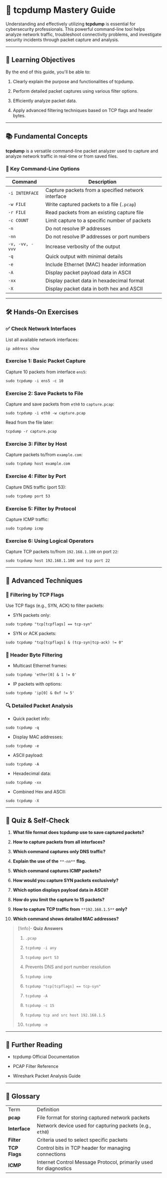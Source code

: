 # 🚀 tcpdump Mastery Guide

Understanding and effectively utilizing **tcpdump** is essential for cybersecurity professionals. This powerful command-line tool helps analyze network traffic, troubleshoot connectivity problems, and investigate security incidents through packet capture and analysis.

---

## 🎯 Learning Objectives

By the end of this guide, you'll be able to:

1. Clearly explain the purpose and functionalities of tcpdump.
    
2. Perform detailed packet captures using various filter options.
    
3. Efficiently analyze packet data.
    
4. Apply advanced filtering techniques based on TCP flags and header bytes.
    

---

## 📚 Fundamental Concepts

**tcpdump** is a versatile command-line packet analyzer used to capture and analyze network traffic in real-time or from saved files.

### 🔧 Key Command-Line Options

|Command|Description|
|---|---|
|`-i INTERFACE`|Capture packets from a specified network interface|
|`-w FILE`|Write captured packets to a file (`.pcap`)|
|`-r FILE`|Read packets from an existing capture file|
|`-c COUNT`|Limit capture to a specific number of packets|
|`-n`|Do not resolve IP addresses|
|`-nn`|Do not resolve IP addresses or port numbers|
|`-v, -vv, -vvv`|Increase verbosity of the output|
|`-q`|Quick output with minimal details|
|`-e`|Include Ethernet (MAC) header information|
|`-A`|Display packet payload data in ASCII|
|`-xx`|Display packet data in hexadecimal format|
|`-X`|Display packet data in both hex and ASCII|

---

## 🛠️ Hands-On Exercises

### ✅ Check Network Interfaces

List all available network interfaces:

```
ip address show
```

### Exercise 1: Basic Packet Capture

Capture 10 packets from interface `ens5`:

```
sudo tcpdump -i ens5 -c 10
```

### Exercise 2: Save Packets to File

Capture and save packets from `eth0` to `capture.pcap`:

```
sudo tcpdump -i eth0 -w capture.pcap
```

Read from the file later:

```
tcpdump -r capture.pcap
```

### Exercise 3: Filter by Host

Capture packets to/from `example.com`:

```
sudo tcpdump host example.com
```

### Exercise 4: Filter by Port

Capture DNS traffic (port 53):

```
sudo tcpdump port 53
```

### Exercise 5: Filter by Protocol

Capture ICMP traffic:

```
sudo tcpdump icmp
```

### Exercise 6: Using Logical Operators

Capture TCP packets to/from `192.168.1.100` on port `22`:

```
sudo tcpdump host 192.168.1.100 and tcp port 22
```

---

## 🌟 Advanced Techniques

### 🚩 Filtering by TCP Flags

Use TCP flags (e.g., SYN, ACK) to filter packets:

- SYN packets only:
    

```
sudo tcpdump "tcp[tcpflags] == tcp-syn"
```

- SYN or ACK packets:
    

```
sudo tcpdump "tcp[tcpflags] & (tcp-syn|tcp-ack) != 0"
```

### 📌 Header Byte Filtering

- Multicast Ethernet frames:
    

```
sudo tcpdump 'ether[0] & 1 != 0'
```

- IP packets with options:
    

```
sudo tcpdump 'ip[0] & 0xf != 5'
```

### 🔍 Detailed Packet Analysis

- Quick packet info:
    

```
sudo tcpdump -q
```

- Display MAC addresses:
    

```
sudo tcpdump -e
```

- ASCII payload:
    

```
sudo tcpdump -A
```

- Hexadecimal data:
    

```
sudo tcpdump -xx
```

- Combined Hex and ASCII:
    

```
sudo tcpdump -X
```

---

## 📝 Quiz & Self-Check

1. **What file format does tcpdump use to save captured packets?**
    
2. **How to capture packets from all interfaces?**
    
3. **Which command captures only DNS traffic?**
    
4. **Explain the use of the** `**-nn**` **flag.**
    
5. **Which command captures ICMP packets?**
    
6. **How would you capture SYN packets exclusively?**
    
7. **Which option displays payload data in ASCII?**
    
8. **How do you limit the capture to 15 packets?**
    
9. **How to capture TCP traffic from** `**192.168.1.5**` **only?**
    
10. **Which command shows detailed MAC addresses?**
    

> [!info]- **Quiz Answers**
> 
> 1. `.pcap`
>     
> 2. `tcpdump -i any`
>     
> 3. `tcpdump port 53`
>     
> 4. Prevents DNS and port number resolution
>     
> 5. `tcpdump icmp`
>     
> 6. `tcpdump "tcp[tcpflags] == tcp-syn"`
>     
> 7. `tcpdump -A`
>     
> 8. `tcpdump -c 15`
>     
> 9. `tcpdump tcp and src host 192.168.1.5`
>     
> 10. `tcpdump -e`
>     

---

## 📖 Further Reading

- tcpdump Official Documentation
    
- PCAP Filter Reference
    
- Wireshark Packet Analysis Guide
    

---

## 📔 Glossary

|   |   |
|---|---|
|Term|Definition|
|**pcap**|File format for storing captured network packets|
|**Interface**|Network device used for capturing packets (e.g., `eth0`)|
|**Filter**|Criteria used to select specific packets|
|**TCP Flags**|Control bits in TCP header for managing connections|
|**ICMP**|Internet Control Message Protocol, primarily used for diagnostics|

